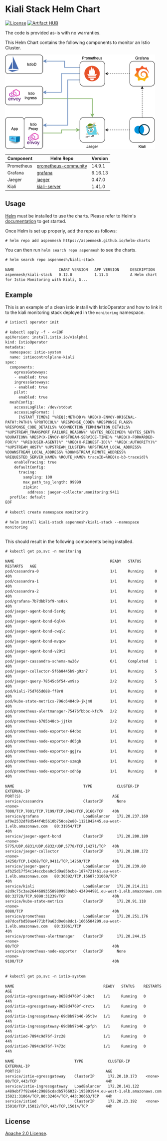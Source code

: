 # Kiali Stack Helm Chart

[![License](https://img.shields.io/badge/License-Apache%202.0-blue.svg)](https://opensource.org/licenses/Apache-2.0)
[![Artifact HUB](https://img.shields.io/endpoint?url=https://artifacthub.io/badge/repository/grafana)](https://artifacthub.io/packages/search?repo=grafana)

The code is provided as-is with no warranties.

This Helm Chart contains the following components to monitor an Istio Cluster.

![Kiali Stack Components](./imgs/stack.png "Kiali Stack Components")


|Component|Helm Repo|Version|
|---------|--------|-------|
|Prometheus|[prometheus-community](https://prometheus-community.github.io/helm-charts)|14.9.1|
|Grafana|[grafana](https://grafana.github.io/helm-charts)|6.16.13|
|Jaeger|[jaeger](https://jaegertracing.github.io/helm-charts)|0.47.0|
|Kiali|[kiali-server](https://kiali.org/helm-charts)|1.41.0|

## Usage

[Helm](https://helm.sh) must be installed to use the charts.
Please refer to Helm's [documentation](https://helm.sh/docs/) to get started.

Once Helm is set up properly, add the repo as follows:

```console
# helm repo add aspenmesh https://aspenmesh.github.io/helm-charts
```

You can then run `helm search repo aspenmesh` to see the charts.

```console
# helm search repo aspenmesh/kiali-stack

NAME                    CHART VERSION   APP VERSION     DESCRIPTION                                       
aspenmesh/kiali-stack   0.12.0          1.11.3          A Helm chart for Istio Monitoring with Kiali, G...
```

## Example

This is an example of a clean istio install with IstioOperator and how to link it to the kiali monitoring stack deployed in the `monitoring` namespace.

```console
# istioctl operator init

# kubectl apply -f - <<EOF
apiVersion: install.istio.io/v1alpha1
kind: IstioOperator
metadata:
  namespace: istio-system
  name: istiocontrolplane-kiali
spec:
  components: 
    egressGateways: 
    - enabled: true
    ingressGateways: 
    - enabled: true
    pilot:
      enabled: true
  meshConfig:
    accessLogFile: /dev/stdout
    accessLogFormat: |
      [%START_TIME%] "%REQ(:METHOD)% %REQ(X-ENVOY-ORIGINAL-PATH?:PATH)% %PROTOCOL%" %RESPONSE_CODE% %RESPONSE_FLAGS% %RESPONSE_CODE_DETAILS% %CONNECTION_TERMINATION_DETAILS% "%UPSTREAM_TRANSPORT_FAILURE_REASON%" %BYTES_RECEIVED% %BYTES_SENT% %DURATION% %RESP(X-ENVOY-UPSTREAM-SERVICE-TIME)% "%REQ(X-FORWARDED-FOR)%" "%REQ(USER-AGENT)%" "%REQ(X-REQUEST-ID)%" "%REQ(:AUTHORITY)%" "%UPSTREAM_HOST%" %UPSTREAM_CLUSTER% %UPSTREAM_LOCAL_ADDRESS% %DOWNSTREAM_LOCAL_ADDRESS% %DOWNSTREAM_REMOTE_ADDRESS% %REQUESTED_SERVER_NAME% %ROUTE_NAME% traceID=%REQ(x-b3-traceid)%
    enableTracing: true
    defaultConfig:
      tracing:
        sampling: 100
        max_path_tag_length: 99999
        zipkin:
          address: jaeger-collector.monitoring:9411
  profile: default
EOF

# kubectl create namespace monitoring

# helm install kiali-stack aspenmesh/kiali-stack --namespace monitoring
  
```

This should result in the following components being installed.

```console
# kubectl get po,svc -n monitoring

NAME                                           READY   STATUS      RESTARTS   AGE
pod/cassandra-0                                1/1     Running     0          40h
pod/cassandra-1                                1/1     Running     0          40h
pod/cassandra-2                                1/1     Running     0          40h
pod/grafana-7b7dbb7bf9-ns8sk                   1/1     Running     0          40h
pod/jaeger-agent-bond-5srdg                    1/1     Running     0          40h
pod/jaeger-agent-bond-6qlvk                    1/1     Running     0          40h
pod/jaeger-agent-bond-cwqlc                    1/1     Running     0          40h
pod/jaeger-agent-bond-mvqcw                    1/1     Running     0          40h
pod/jaeger-agent-bond-v29t2                    1/1     Running     0          40h
pod/jaeger-cassandra-schema-mw26v              0/1     Completed   1          40h
pod/jaeger-collector-5f6b8445b9-g9zn7          1/1     Running     5          40h
pod/jaeger-query-78545c6f54-wm9sp              2/2     Running     5          40h
pod/kiali-75d765d688-ff8r8                     1/1     Running     0          40h
pod/kube-state-metrics-796c6484d9-jkjm8        1/1     Running     0          40h
pod/prometheus-alertmanager-75476fbbbc-kfc7k   2/2     Running     0          40h
pod/prometheus-b785b48cb-jjtkm                 2/2     Running     0          40h
pod/prometheus-node-exporter-64dbx             1/1     Running     0          40h
pod/prometheus-node-exporter-d65gb             1/1     Running     0          40h
pod/prometheus-node-exporter-ggjrw             1/1     Running     0          40h
pod/prometheus-node-exporter-szmqb             1/1     Running     0          40h
pod/prometheus-node-exporter-xdh6p             1/1     Running     0          40h

NAME                               TYPE           CLUSTER-IP       EXTERNAL-IP                                                               PORT(S)                                         AGE
service/cassandra                  ClusterIP      None             <none>                                                                    7000/TCP,7001/TCP,7199/TCP,9042/TCP,9160/TCP    40h
service/grafana                    LoadBalancer   172.20.237.169   af9e2532df8d544f4b5610b750ce2e80-1121842445.eu-west-1.elb.amazonaws.com   80:31954/TCP                                    40h
service/jaeger-agent-bond          ClusterIP      172.20.200.189   <none>                                                                    5775/UDP,6831/UDP,6832/UDP,5778/TCP,14271/TCP   40h
service/jaeger-collector           ClusterIP      172.20.188.172   <none>                                                                    14250/TCP,14268/TCP,9411/TCP,14269/TCP          40h
service/jaeger-query               LoadBalancer   172.20.239.80    afb25d17f54c14eccbea0c5d9a85bcbe-1874721461.eu-west-1.elb.amazonaws.com   80:30392/TCP,16687:31069/TCP                    40h
service/kiali                      LoadBalancer   172.20.214.211   a2d9c75c3ae264468935589809930ab0-424944981.eu-west-1.elb.amazonaws.com    80:32720/TCP,9090:31239/TCP                     40h
service/kube-state-metrics         ClusterIP      172.20.91.118    <none>                                                                    8080/TCP                                        40h
service/prometheus                 LoadBalancer   172.20.251.176   a87dcefbd50ae4771bf9a63d0e0a8dc1-1666584299.eu-west-1.elb.amazonaws.com   80:32061/TCP                                    40h
service/prometheus-alertmanager    ClusterIP      172.20.244.15    <none>                                                                    80/TCP                                          40h
service/prometheus-node-exporter   ClusterIP      None             <none>                                                                    9100/TCP                                        40h


# kubectl get po,svc -n istio-system

NAME                                        READY   STATUS    RESTARTS   AGE
pod/istio-egressgateway-8658d4769f-2p8ct    1/1     Running   0          44h
pod/istio-egressgateway-8658d4769f-drxtx    1/1     Running   0          44h
pod/istio-ingressgateway-69d8b97b46-95tlw   1/1     Running   0          44h
pod/istio-ingressgateway-69d8b97b46-qpfph   1/1     Running   0          44h
pod/istiod-7894c9d76f-2rz28                 1/1     Running   0          44h
pod/istiod-7894c9d76f-7472d                 1/1     Running   0          44h

NAME                           TYPE           CLUSTER-IP       EXTERNAL-IP                                                              PORT(S)                                      AGE
service/istio-egressgateway    ClusterIP      172.20.10.173    <none>                                                                   80/TCP,443/TCP                               44h
service/istio-ingressgateway   LoadBalancer   172.20.141.122   a489ebf7f92e64c29886cdadb5766032-195801944.eu-west-1.elb.amazonaws.com   15021:31064/TCP,80:32464/TCP,443:30663/TCP   44h
service/istiod                 ClusterIP      172.20.23.192    <none>                                                                   15010/TCP,15012/TCP,443/TCP,15014/TCP        44h
```

## License

<!-- Keep full URL links to repo files because this README syncs from main to gh-pages.  -->
[Apache 2.0 License](https://github.com/aspenmesh/helm-charts/blob/main/LICENSE).